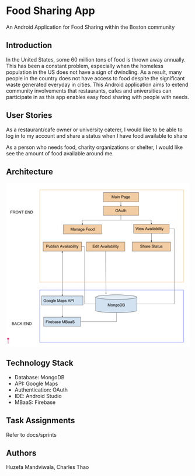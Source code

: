 # Food Sharing App
An Android Application for Food Sharing within the Boston community

## Introduction
In the United States, some 60 million tons of food is thrown away annually. This has been a constant problem, especially when the homeless population in the US does not have a sign of dwindling. As a result, many people in the country does not have access to food despite the significant waste generated everyday in cities. 
This Android application aims to extend community involvements that restaurants, cafes and universities can participate in as this app enables easy food sharing with people with needs.

## User Stories
As a restaurant/cafe owner or university caterer, I would like to be able to log in to my account and share a status when I have food available to share

As a person who needs food, charity organizations or shelter, I would like see the amount of food available around me.

## Architecture
![alt text](docs/sprint1/architecture.png)

## Technology Stack
* Database: MongoDB
* API: Google Maps
* Authentication: OAuth
* IDE: Android Studio
* MBaaS: Firebase

## Task Assignments
Refer to docs/sprints

## Authors
Huzefa Mandviwala, Charles Thao
